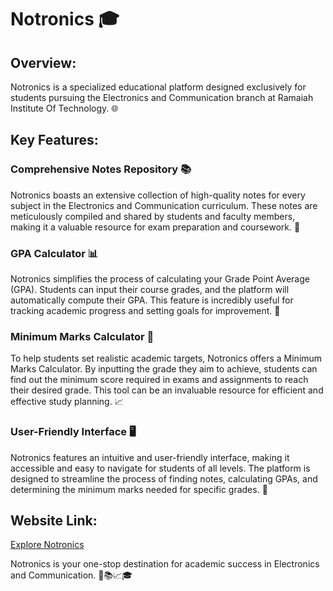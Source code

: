 # Notronics 🎓

## Overview:
Notronics is a specialized educational platform designed exclusively for students pursuing the Electronics and Communication branch at Ramaiah Institute Of Technology. 🌐

## Key Features:

### Comprehensive Notes Repository 📚
Notronics boasts an extensive collection of high-quality notes for every subject in the Electronics and Communication curriculum. These notes are meticulously compiled and shared by students and faculty members, making it a valuable resource for exam preparation and coursework. 📝

### GPA Calculator 📊
Notronics simplifies the process of calculating your Grade Point Average (GPA). Students can input their course grades, and the platform will automatically compute their GPA. This feature is incredibly useful for tracking academic progress and setting goals for improvement. 🎯

### Minimum Marks Calculator 🧮
To help students set realistic academic targets, Notronics offers a Minimum Marks Calculator. By inputting the grade they aim to achieve, students can find out the minimum score required in exams and assignments to reach their desired grade. This tool can be an invaluable resource for efficient and effective study planning. 📈

### User-Friendly Interface 🖥️
Notronics features an intuitive and user-friendly interface, making it accessible and easy to navigate for students of all levels. The platform is designed to streamline the process of finding notes, calculating GPAs, and determining the minimum marks needed for specific grades. 🚀

## Website Link:
[Explore Notronics](https://satwikkamath.github.io/notronics.github.io/)

Notronics is your one-stop destination for academic success in Electronics and Communication. 📡📚📈🎓



